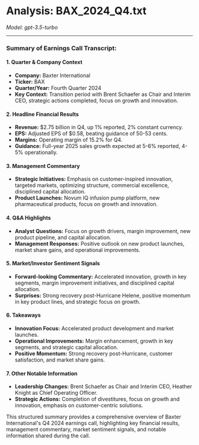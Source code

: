 # Analysis: BAX_2024_Q4.txt

*Model: gpt-3.5-turbo*

---

### Summary of Earnings Call Transcript:

#### 1. **Quarter & Company Context**
- **Company:** Baxter International
- **Ticker:** BAX
- **Quarter/Year:** Fourth Quarter 2024
- **Key Context:** Transition period with Brent Schaefer as Chair and Interim CEO, strategic actions completed, focus on growth and innovation.

#### 2. **Headline Financial Results**
- **Revenue:** $2.75 billion in Q4, up 1% reported, 2% constant currency.
- **EPS:** Adjusted EPS of $0.58, beating guidance of 50-53 cents.
- **Margins:** Operating margin of 15.2% for Q4.
- **Guidance:** Full-year 2025 sales growth expected at 5-6% reported, 4-5% operationally.

#### 3. **Management Commentary**
- **Strategic Initiatives:** Emphasis on customer-inspired innovation, targeted markets, optimizing structure, commercial excellence, disciplined capital allocation.
- **Product Launches:** Novum IQ infusion pump platform, new pharmaceutical products, focus on growth and innovation.

#### 4. **Q&A Highlights**
- **Analyst Questions:** Focus on growth drivers, margin improvement, new product pipeline, and capital allocation.
- **Management Responses:** Positive outlook on new product launches, market share gains, and operational improvements.

#### 5. **Market/Investor Sentiment Signals**
- **Forward-looking Commentary:** Accelerated innovation, growth in key segments, margin improvement initiatives, and disciplined capital allocation.
- **Surprises:** Strong recovery post-Hurricane Helene, positive momentum in key product lines, and strategic focus on growth.

#### 6. **Takeaways**
- **Innovation Focus:** Accelerated product development and market launches.
- **Operational Improvements:** Margin enhancement, growth in key segments, and strategic capital allocation.
- **Positive Momentum:** Strong recovery post-Hurricane, customer satisfaction, and market share gains.

#### 7. **Other Notable Information**
- **Leadership Changes:** Brent Schaefer as Chair and Interim CEO, Heather Knight as Chief Operating Officer.
- **Strategic Actions:** Completion of divestitures, focus on growth and innovation, emphasis on customer-centric solutions.

This structured summary provides a comprehensive overview of Baxter International's Q4 2024 earnings call, highlighting key financial results, management commentary, market sentiment signals, and notable information shared during the call.
